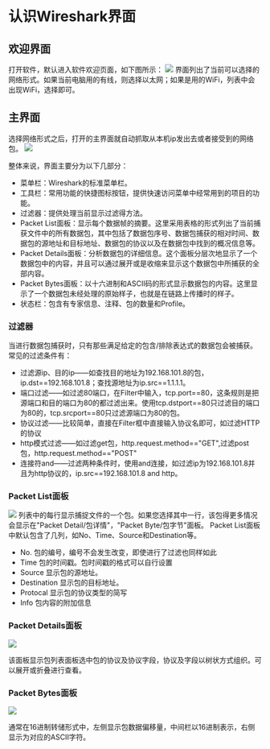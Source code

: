 # 认识Wireshark界面
## 欢迎界面
打开软件，默认进入软件欢迎页面，如下图所示：
![](https://gitee.com/NaisWang/images/raw/master/img/20211021115509.png)
界面列出了当前可以选择的网络形式。如果当前电脑用的有线，则选择以太网；如果是用的WiFi，列表中会出现WiFi，选择即可。

## 主界面
选择网络形式之后，打开的主界面就自动抓取从本机ip发出去或者接受到的网络包。
![](https://gitee.com/NaisWang/images/raw/master/img/20211021115536.png)

整体来说，界面主要分为以下几部分：
- 菜单栏：Wireshark的标准菜单栏。 
- 工具栏：常用功能的快捷图标按钮，提供快速访问菜单中经常用到的项目的功能。
- 过滤器：提供处理当前显示过滤得方法。
- Packet List面板：显示每个数据帧的摘要。这里采用表格的形式列出了当前捕获文件中的所有数据包，其中包括了数据包序号、数据包捕获的相对时间、数据包的源地址和目标地址、数据包的协议以及在数据包中找到的概况信息等。 
- Packet Details面板：分析数据包的详细信息。这个面板分层次地显示了一个数据包中的内容，并且可以通过展开或是收缩来显示这个数据包中所捕获的全部内容。
- Packet Bytes面板：以十六进制和ASCII码的形式显示数据包的内容。这里显 示了一个数据包未经处理的原始样子，也就是在链路上传播时的样子。 
- 状态栏：包含有专家信息、注释、包的数量和Profile。

### 过滤器
当进行数据包捕获时，只有那些满足给定的包含/排除表达式的数据包会被捕获。
常见的过滤条件有：
- 过滤源ip、目的ip——如查找目的地址为192.168.101.8的包，ip.dst==192.168.101.8；查找源地址为ip.src==1.1.1.1。
- 端口过滤——如过滤80端口，在Filter中输入，tcp.port==80，这条规则是把源端口和目的端口为80的都过滤出来。使用tcp.dstport==80只过滤目的端口为80的，tcp.srcport==80只过滤源端口为80的包。
- 协议过滤——比较简单，直接在Filter框中直接输入协议名即可，如过滤HTTP的协议
- http模式过滤——如过滤get包，http.request.method=="GET",过滤post包，http.request.method=="POST"
- 连接符and——过滤两种条件时，使用and连接，如过滤ip为192.168.101.8并且为http协议的，ip.src==192.168.101.8 and http。

### Packet List面板
![](https://gitee.com/NaisWang/images/raw/master/img/20211021115650.png)
列表中的每行显示捕捉文件的一个包。如果您选择其中一行，该包得更多情况会显示在"Packet Detail/包详情"，"Packet Byte/包字节"面板。
Packet List面板中默认包含了几列，如No、Time、Source和Destination等。
- No. 包的编号，编号不会发生改变，即使进行了过滤也同样如此
- Time 包的时间戳。包时间戳的格式可以自行设置
- Source 显示包的源地址。
- Destination 显示包的目标地址。
- Protocal 显示包的协议类型的简写
- Info 包内容的附加信息

### Packet Details面板
![](https://gitee.com/NaisWang/images/raw/master/img/20211021115730.png)

该面板显示包列表面板选中包的协议及协议字段，协议及字段以树状方式组织。可以展开或折叠进行查看。

### Packet Bytes面板
![](https://gitee.com/NaisWang/images/raw/master/img/20211021115754.png)

通常在16进制转储形式中，左侧显示包数据偏移量，中间栏以16进制表示，右侧显示为对应的ASCII字符。



